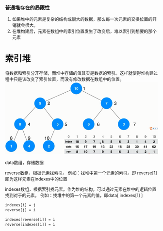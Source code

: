 ### 普通堆存在的局限性
1. 如果堆中的元素是复杂的结构或很大的数据，那么每一次元素的交换位置的开销就会很大。
2. 在堆构建后，元素在数组中的索引位置发生了改变后，难以索引到想要的那个元素
  
# 索引堆

将数据和索引分开存储，而堆中存储的值其实是数据的索引。这样就使得堆构建过程中只是该改变了索引位置，而没有修改数据在数组中的位置。
![indexMaxHeap.png](../IMG/indexMaxHeap.png)

data数组，存储数据

reverse数组，根据元素找索引。
例如：找堆中第一个元素的索引。即 reverse[1] 即为这样元素在indexes中的位置

indexes数组，根据索引找元素。作为堆的结构。可以通过元素在堆中的逻辑位置找到对于的元素。
例如：找堆中的第一个元素的值，即data[ indexes[1] ] 


```
indexes[i] = j
reverse[j] = i

indexes[reverse[i]] = i
reverse[indexes[i]] = i
```
